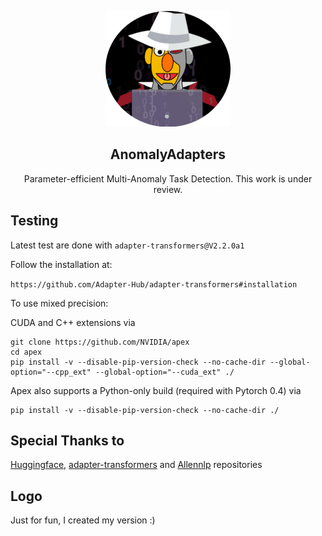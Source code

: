 <p align="center">
<img src="docs\adapter-anomaly.png" />
</p>
<h2 align="center">
<span>AnomalyAdapters</span>
</h2>

<p align="center">
Parameter-efficient Multi-Anomaly Task Detection.
This work is under review.
</p>

## Testing
Latest test are done with `adapter-transformers@V2.2.0a1` 

Follow the installation at:

```https://github.com/Adapter-Hub/adapter-transformers#installation```

To use mixed precision:

CUDA and C++ extensions via
```
git clone https://github.com/NVIDIA/apex
cd apex
pip install -v --disable-pip-version-check --no-cache-dir --global-option="--cpp_ext" --global-option="--cuda_ext" ./
```

Apex also supports a Python-only build (required with Pytorch 0.4) via
```
pip install -v --disable-pip-version-check --no-cache-dir ./
```

## Special Thanks to
[Huggingface](https://github.com/huggingface/transformers), [adapter-transformers](https://github.com/Adapter-Hub/adapter-transformers) and [Allennlp](https://github.com/allenai/allennlp) repositories

## Logo
Just for fun, I created my version :)